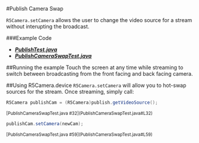 #Publish Camera Swap

`R5Camera.setCamera` allows the user to change the video source for a stream without interupting the broadcast.

###Example Code
- ***[PublishTest.java](../PublishTest/PublishTest.java)***
- ***[PublishCameraSwapTest.java](PublishCameraSwapTest.java)***

##Running the example
Touch the screen at any time while streaming to switch between broadcasting from the front facing and back facing camera.

##Using R5Camera.device
`R5Camera.setCamera` will allow you to hot-swap sources for the stream. Once streaming, simply call:

```Java
R5Camera publishCam = (R5Camera)publish.getVideoSource();
```
<sub>
[PublishCameraSwapTest.java #32](PublishCameraSwapTest.java#L32)
</sub>

```Java
publishCam.setCamera(newCam);
```
<sub>
[PublishCameraSwapTest.java #59](PublishCameraSwapTest.java#L59)
</sub>